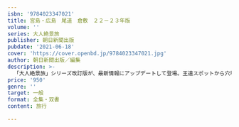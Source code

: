 ```yaml
---
isbn: '9784023347021'
title: 宮島・広島　尾道　倉敷　２２－２３年版
volume: ''
series: 大人絶景旅
publisher: 朝日新聞出版
pubdate: '2021-06-18'
cover: 'https://cover.openbd.jp/9784023347021.jpg'
author: 朝日新聞出版／編集
description: >-
  「大人絶景旅」シリーズ改訂版が、最新情報にアップデートして登場。王道スポットから穴場スポットまで見るだけでも楽しめる絶景写真と美食グルメ満載でお届け。取り外せる大判マップ付き。
price: '950'
genre: ''
target: 一般
format: 全集・双書
content: 旅行

---
```

